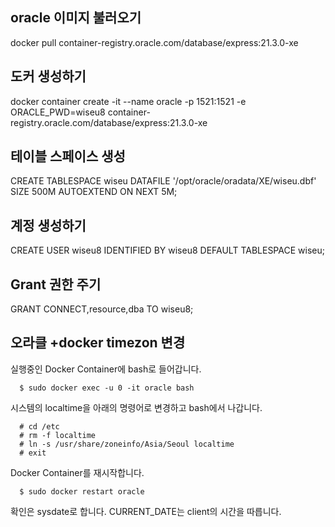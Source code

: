 ## oracle 이미지 불러오기
docker pull container-registry.oracle.com/database/express:21.3.0-xe

## 도커 생성하기
docker container create    -it    --name oracle    -p 1521:1521    -e ORACLE_PWD=wiseu8    container-registry.oracle.com/database/express:21.3.0-xe

## 테이블 스페이스 생성
CREATE TABLESPACE wiseu DATAFILE '/opt/oracle/oradata/XE/wiseu.dbf' SIZE 500M AUTOEXTEND ON NEXT 5M;

## 계정 생성하기
CREATE USER wiseu8 IDENTIFIED BY wiseu8 DEFAULT TABLESPACE wiseu;

## Grant 권한 주기
GRANT CONNECT,resource,dba TO wiseu8;

## 오라클 +docker timezon 변경
실행중인 Docker Container에 bash로 들어갑니다.
```
  $ sudo docker exec -u 0 -it oracle bash
```

 

시스템의 localtime을 아래의 명령어로 변경하고 bash에서 나갑니다.
```
  # cd /etc
  # rm -f localtime
  # ln -s /usr/share/zoneinfo/Asia/Seoul localtime
  # exit
 ```

Docker Container를 재시작합니다.
```
  $ sudo docker restart oracle
```
확인은 sysdate로 합니다. CURRENT_DATE는 client의 시간을 따릅니다.
